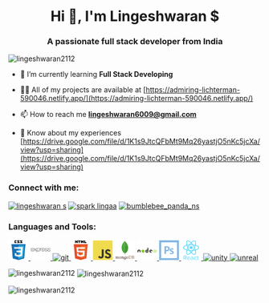 <h1 align="center">Hi 👋, I'm Lingeshwaran $</h1>
<h3 align="center">A passionate full stack developer from India</h3>

<p align="left"> <img src="https://komarev.com/ghpvc/?username=lingeshwaran2112&label=Profile%20views&color=0e75b6&style=flat" alt="lingeshwaran2112" /> </p>

- 🌱 I’m currently learning **Full Stack Developing**

- 👨‍💻 All of my projects are available at [https://admiring-lichterman-590046.netlify.app/](https://admiring-lichterman-590046.netlify.app/)

- 📫 How to reach me **lingeshwaran6009@gmail.com**

- 📄 Know about my experiences [https://drive.google.com/file/d/1K1s9JtcQFbMt9Mq26yastjO5nKc5jcXa/view?usp=sharing](https://drive.google.com/file/d/1K1s9JtcQFbMt9Mq26yastjO5nKc5jcXa/view?usp=sharing)

<h3 align="left">Connect with me:</h3>
<p align="left">
<a href="https://linkedin.com/in/lingeshwaran s" target="blank"><img align="center" src="https://raw.githubusercontent.com/rahuldkjain/github-profile-readme-generator/master/src/images/icons/Social/linked-in-alt.svg" alt="lingeshwaran s" height="30" width="40" /></a>
<a href="https://fb.com/spark lingaa" target="blank"><img align="center" src="https://raw.githubusercontent.com/rahuldkjain/github-profile-readme-generator/master/src/images/icons/Social/facebook.svg" alt="spark lingaa" height="30" width="40" /></a>
<a href="https://instagram.com/bumblebee_panda_ns" target="blank"><img align="center" src="https://raw.githubusercontent.com/rahuldkjain/github-profile-readme-generator/master/src/images/icons/Social/instagram.svg" alt="bumblebee_panda_ns" height="30" width="40" /></a>
</p>

<h3 align="left">Languages and Tools:</h3>
<p align="left"> <a href="https://www.w3schools.com/css/" target="_blank" rel="noreferrer"> <img src="https://raw.githubusercontent.com/devicons/devicon/master/icons/css3/css3-original-wordmark.svg" alt="css3" width="40" height="40"/> </a> <a href="https://expressjs.com" target="_blank" rel="noreferrer"> <img src="https://raw.githubusercontent.com/devicons/devicon/master/icons/express/express-original-wordmark.svg" alt="express" width="40" height="40"/> </a> <a href="https://git-scm.com/" target="_blank" rel="noreferrer"> <img src="https://www.vectorlogo.zone/logos/git-scm/git-scm-icon.svg" alt="git" width="40" height="40"/> </a> <a href="https://www.w3.org/html/" target="_blank" rel="noreferrer"> <img src="https://raw.githubusercontent.com/devicons/devicon/master/icons/html5/html5-original-wordmark.svg" alt="html5" width="40" height="40"/> </a> <a href="https://developer.mozilla.org/en-US/docs/Web/JavaScript" target="_blank" rel="noreferrer"> <img src="https://raw.githubusercontent.com/devicons/devicon/master/icons/javascript/javascript-original.svg" alt="javascript" width="40" height="40"/> </a> <a href="https://www.mongodb.com/" target="_blank" rel="noreferrer"> <img src="https://raw.githubusercontent.com/devicons/devicon/master/icons/mongodb/mongodb-original-wordmark.svg" alt="mongodb" width="40" height="40"/> </a> <a href="https://nodejs.org" target="_blank" rel="noreferrer"> <img src="https://raw.githubusercontent.com/devicons/devicon/master/icons/nodejs/nodejs-original-wordmark.svg" alt="nodejs" width="40" height="40"/> </a> <a href="https://www.photoshop.com/en" target="_blank" rel="noreferrer"> <img src="https://raw.githubusercontent.com/devicons/devicon/master/icons/photoshop/photoshop-line.svg" alt="photoshop" width="40" height="40"/> </a> <a href="https://reactjs.org/" target="_blank" rel="noreferrer"> <img src="https://raw.githubusercontent.com/devicons/devicon/master/icons/react/react-original-wordmark.svg" alt="react" width="40" height="40"/> </a> <a href="https://unity.com/" target="_blank" rel="noreferrer"> <img src="https://www.vectorlogo.zone/logos/unity3d/unity3d-icon.svg" alt="unity" width="40" height="40"/> </a> <a href="https://unrealengine.com/" target="_blank" rel="noreferrer"> <img src="https://raw.githubusercontent.com/kenangundogan/fontisto/036b7eca71aab1bef8e6a0518f7329f13ed62f6b/icons/svg/brand/unreal-engine.svg" alt="unreal" width="40" height="40"/> </a> </p>

<p><img align="left" src="https://github-readme-stats.vercel.app/api/top-langs?username=lingeshwaran2112&show_icons=true&locale=en&layout=compact" alt="lingeshwaran2112" /></p>

<p>&nbsp;<img align="center" src="https://github-readme-stats.vercel.app/api?username=lingeshwaran2112&show_icons=true&locale=en" alt="lingeshwaran2112" /></p>

<p><img align="center" src="https://github-readme-streak-stats.herokuapp.com/?user=lingeshwaran2112&" alt="lingeshwaran2112" /></p>


